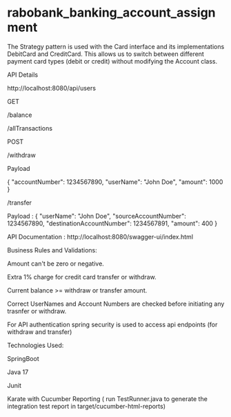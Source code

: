 # rabobank_banking_account_assignment

The Strategy pattern is used with the Card interface and its implementations DebitCard and CreditCard. 
This allows us to switch between different payment card types (debit or credit) without modifying the Account class.


API Details

 http://localhost:8080/api/users


GET 

/balance 

/allTransactions

POST

/withdraw

Payload

{
"accountNumber": 1234567890,
"userName": "John Doe",
"amount": 1000
}

/transfer


Payload :
{
"userName": "John Doe",
"sourceAccountNumber": 1234567890,
"destinationAccountNumber": 1234567891,
"amount": 400
}


API Documentation :
http://localhost:8080/swagger-ui/index.html

Business Rules and Validations:

Amount can't be zero or negative.

Extra 1% charge for credit card transfer or withdraw.

Current balance >= withdraw or transfer amount.


Correct UserNames and Account Numbers are checked before initiating any trasnfer or withdraw. 


For API authentication spring security is used to access api endpoints (for withdraw and transfer) 

Technologies Used:

SpringBoot


Java 17

Junit


Karate with Cucumber Reporting ( run TestRunner.java to generate the integration test report in target/cucumber-html-reports)